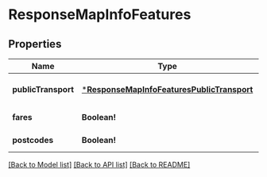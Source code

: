 # ResponseMapInfoFeatures

## Properties
Name | Type | Description | Notes
------------ | ------------- | ------------- | -------------
**publicTransport** | [***ResponseMapInfoFeaturesPublicTransport**](ResponseMapInfoFeaturesPublicTransport.md) |  | [optional] [default to null]
**fares** | **Boolean!** |  | [default to null]
**postcodes** | **Boolean!** |  | [default to null]

[[Back to Model list]](../README.md#documentation-for-models) [[Back to API list]](../README.md#documentation-for-api-endpoints) [[Back to README]](../README.md)


